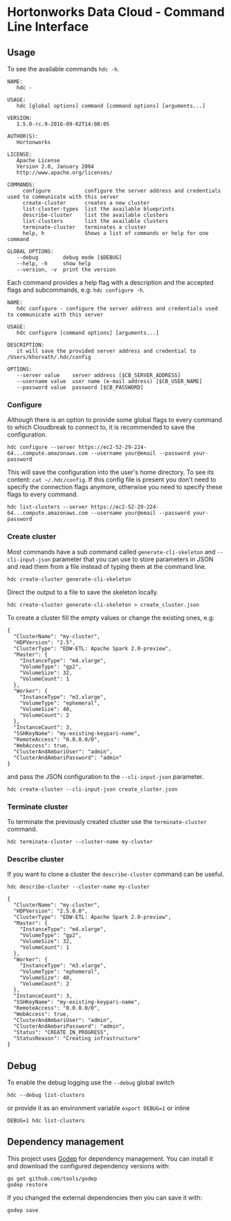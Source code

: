 # Hortonworks Data Cloud - Command Line Interface

## Usage
To see the available commands `hdc -h`.
```
NAME:
   hdc -

USAGE:
   hdc [global options] command [command options] [arguments...]

VERSION:
   1.5.0-rc.9-2016-09-02T14:08:05

AUTHOR(S):
   Hortonworks

LICENSE:
   Apache License
   Version 2.0, January 2004
   http://www.apache.org/licenses/

COMMANDS:
     configure           configure the server address and credentials used to communicate with this server
     create-cluster      creates a new cluster
     list-cluster-types  list the available blueprints
     describe-cluster    list the available clusters
     list-clusters       list the available clusters
     terminate-cluster   terminates a cluster
     help, h             Shows a list of commands or help for one command

GLOBAL OPTIONS:
   --debug        debug mode [$DEBUG]
   --help, -h     show help
   --version, -v  print the version
```
Each command provides a help flag with a description and the accepted flags and subcommands, e.g: `hdc configure -h`.
```
NAME:
   hdc configure - configure the server address and credentials used to communicate with this server

USAGE:
   hdc configure [command options] [arguments...]

DESCRIPTION:
   it will save the provided server address and credential to /Users/khorvath/.hdc/config

OPTIONS:
   --server value    server address [$CB_SERVER_ADDRESS]
   --username value  user name (e-mail address) [$CB_USER_NAME]
   --password value  password [$CB_PASSWORD]

```

### Configure
Although there is an option to provide some global flags to every command to which Cloudbreak to connect to, it is recommended to save the configuration. 
```
hdc configure --server https://ec2-52-29-224-64...compute.amazonaws.com --username your@email --password your-password
```
This will save the configuration into the user's home directory. To see its content: `cat ~/.hdc/config`. If this config file is present you don't need to specify the connection flags anymore,
otherwise you need to specify these flags to every command.
```
hdc list-clusters --server https://ec2-52-29-224-64...compute.amazonaws.com --username your@email --password your-password
```

### Create cluster
Most commands have a sub command called `generate-cli-skeleton` and `--cli-input-json` parameter that you can use to store parameters in JSON and read them from a file instead of typing them at the command line.
```
hdc create-cluster generate-cli-skeleton
```
Direct the output to a file to save the skeleton locally.
```
hdc create-cluster generate-cli-skeleton > create_cluster.json
```
To create a cluster fill the empty values or change the existing ones, e.g:
```
{
  "ClusterName": "my-cluster",
  "HDPVersion": "2.5",
  "ClusterType": "EDW-ETL: Apache Spark 2.0-preview",
  "Master": {
    "InstanceType": "m4.xlarge",
    "VolumeType": "gp2",
    "VolumeSize": 32,
    "VolumeCount": 1
  },
  "Worker": {
    "InstanceType": "m3.xlarge",
    "VolumeType": "ephemeral",
    "VolumeSize": 40,
    "VolumeCount": 2
  },
  "InstanceCount": 3,
  "SSHKeyName": "my-existing-keypari-name",
  "RemoteAccess": "0.0.0.0/0",
  "WebAccess": true,
  "ClusterAndAmbariUser": "admin",
  "ClusterAndAmbariPassword": "admin"
}

```
and pass the JSON configuration to the `--cli-input-json` parameter.
```
hdc create-cluster --cli-input-json create_cluster.json
```

### Terminate cluster
To terminate the previously created cluster use the `terminate-cluster` command.
```
hdc terminate-cluster --cluster-name my-cluster
```

### Describe cluster
If you want to clone a cluster the `describe-cluster` command can be useful.
```
hdc describe-cluster --cluster-name my-cluster

{
  "ClusterName": "my-cluster",
  "HDPVersion": "2.5.0.0",
  "ClusterType": "EDW-ETL: Apache Spark 2.0-preview",
  "Master": {
    "InstanceType": "m4.xlarge",
    "VolumeType": "gp2",
    "VolumeSize": 32,
    "VolumeCount": 1
  },
  "Worker": {
    "InstanceType": "m3.xlarge",
    "VolumeType": "ephemeral",
    "VolumeSize": 40,
    "VolumeCount": 2
  },
  "InstanceCount": 3,
  "SSHKeyName": "my-existing-keypari-name",
  "RemoteAccess": "0.0.0.0/0",
  "WebAccess": true,
  "ClusterAndAmbariUser": "admin",
  "ClusterAndAmbariPassword": "admin",
  "Status": "CREATE_IN_PROGRESS",
  "StatusReason": "Creating infrastructure"
}

```

## Debug
To enable the debug logging use the `--debug` global switch
```
hdc --debug list-clusters
```
or provide it as an environment variable `export DEBUG=1` or inline
```
DEBUG=1 hdc list-clusters
```

## Dependency management

This project uses [Godep](https://github.com/tools/godep) for dependency management. You can install it and download the configured dependency versions with:
```
go get github.com/tools/godep
godep restore
```

If you changed the external dependencies then you can save it with:
```
godep save
```